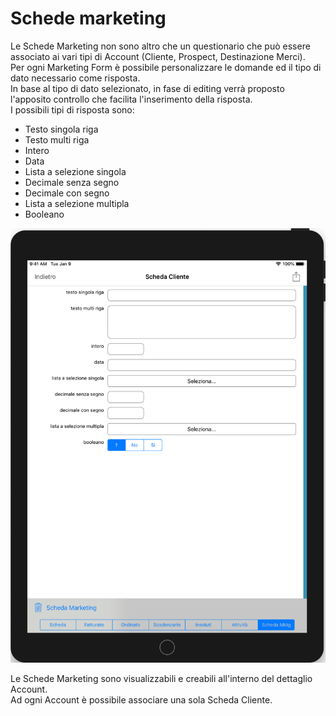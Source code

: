 # Schede marketing

Le Schede Marketing non sono altro che un questionario che può essere associato ai vari tipi di Account \(Cliente, Prospect, Destinazione Merci\).  
Per ogni Marketing Form è possibile personalizzare le domande ed il tipo di dato necessario come risposta.  
In base al tipo di dato selezionato, in fase di editing verrà proposto l'apposito controllo che facilita l'inserimento della risposta.  
I possibili tipi di risposta sono:

* Testo singola riga
* Testo multi riga
* Intero
* Data
* Lista a selezione singola
* Decimale senza segno 
* Decimale con segno
* Lista a selezione multipla 
* Booleano

![](../../.gitbook/assets/simulator-screen-shot-ipad-6th-generation-2019-08-26-at-14.14.05_framed.png)

Le Schede Marketing sono visualizzabili e creabili all'interno del dettaglio Account.  
Ad ogni Account è possibile associare una sola Scheda Cliente.  


